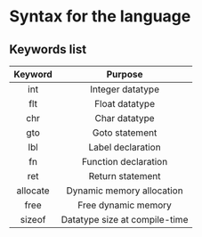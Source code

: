 # Syntax for the language



## Keywords list


|Keyword|Purpose|
|:-:|:-:|
|int|Integer datatype|
|flt|Float datatype|
|chr|Char datatype|
|gto|Goto statement|
|lbl|Label declaration|
|fn|Function declaration|
|ret|Return statement|
|allocate|Dynamic memory allocation|
|free|Free dynamic memory|
|sizeof|Datatype size at compile-time|



























